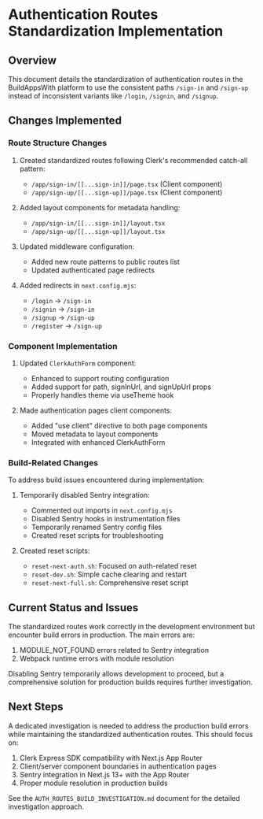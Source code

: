 # Authentication Routes Standardization Implementation

## Overview

This document details the standardization of authentication routes in the BuildAppsWith platform to use the consistent paths `/sign-in` and `/sign-up` instead of inconsistent variants like `/login`, `/signin`, and `/signup`.

## Changes Implemented

### Route Structure Changes

1. Created standardized routes following Clerk's recommended catch-all pattern:
   - `/app/sign-in/[[...sign-in]]/page.tsx` (Client component)
   - `/app/sign-up/[[...sign-up]]/page.tsx` (Client component)

2. Added layout components for metadata handling:
   - `/app/sign-in/[[...sign-in]]/layout.tsx`
   - `/app/sign-up/[[...sign-up]]/layout.tsx`

3. Updated middleware configuration:
   - Added new route patterns to public routes list
   - Updated authenticated page redirects

4. Added redirects in `next.config.mjs`:
   - `/login` → `/sign-in`
   - `/signin` → `/sign-in`
   - `/signup` → `/sign-up`
   - `/register` → `/sign-up`

### Component Implementation

1. Updated `ClerkAuthForm` component:
   - Enhanced to support routing configuration
   - Added support for path, signInUrl, and signUpUrl props
   - Properly handles theme via useTheme hook

2. Made authentication pages client components:
   - Added "use client" directive to both page components
   - Moved metadata to layout components
   - Integrated with enhanced ClerkAuthForm

### Build-Related Changes

To address build issues encountered during implementation:

1. Temporarily disabled Sentry integration:
   - Commented out imports in `next.config.mjs`
   - Disabled Sentry hooks in instrumentation files
   - Temporarily renamed Sentry config files
   - Created reset scripts for troubleshooting

2. Created reset scripts:
   - `reset-next-auth.sh`: Focused on auth-related reset
   - `reset-dev.sh`: Simple cache clearing and restart
   - `reset-next-full.sh`: Comprehensive reset script

## Current Status and Issues

The standardized routes work correctly in the development environment but encounter build errors in production. The main errors are:

1. MODULE_NOT_FOUND errors related to Sentry integration
2. Webpack runtime errors with module resolution

Disabling Sentry temporarily allows development to proceed, but a comprehensive solution for production builds requires further investigation.

## Next Steps

A dedicated investigation is needed to address the production build errors while maintaining the standardized authentication routes. This should focus on:

1. Clerk Express SDK compatibility with Next.js App Router
2. Client/server component boundaries in authentication pages
3. Sentry integration in Next.js 13+ with the App Router
4. Proper module resolution in production builds

See the `AUTH_ROUTES_BUILD_INVESTIGATION.md` document for the detailed investigation approach.